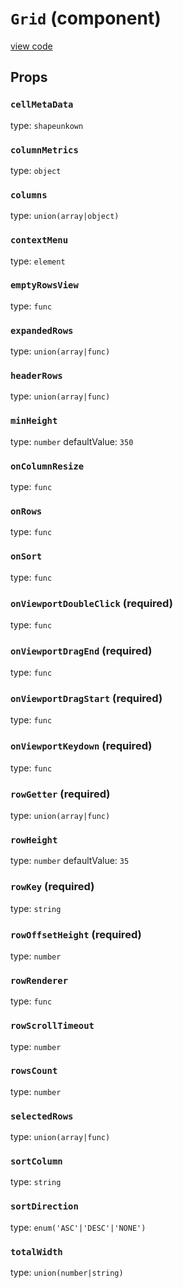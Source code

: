 `Grid` (component)
==================
[view code](../src/Grid.js)


Props
-----

### `cellMetaData`

type: `shapeunkown`


### `columnMetrics`

type: `object`


### `columns`

type: `union(array|object)`


### `contextMenu`

type: `element`


### `emptyRowsView`

type: `func`


### `expandedRows`

type: `union(array|func)`


### `headerRows`

type: `union(array|func)`


### `minHeight`

type: `number`
defaultValue: `350`


### `onColumnResize`

type: `func`


### `onRows`

type: `func`


### `onSort`

type: `func`


### `onViewportDoubleClick` (required)

type: `func`


### `onViewportDragEnd` (required)

type: `func`


### `onViewportDragStart` (required)

type: `func`


### `onViewportKeydown` (required)

type: `func`


### `rowGetter` (required)

type: `union(array|func)`


### `rowHeight`

type: `number`
defaultValue: `35`


### `rowKey` (required)

type: `string`


### `rowOffsetHeight` (required)

type: `number`


### `rowRenderer`

type: `func`


### `rowScrollTimeout`

type: `number`


### `rowsCount`

type: `number`


### `selectedRows`

type: `union(array|func)`


### `sortColumn`

type: `string`


### `sortDirection`

type: `enum('ASC'|'DESC'|'NONE')`


### `totalWidth`

type: `union(number|string)`

